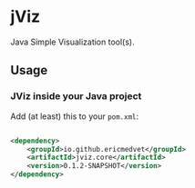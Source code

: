 # jViz

Java Simple Visualization tool(s).

## Usage

### JViz inside your Java project

Add (at least) this to your `pom.xml`:
```xml

<dependency>
    <groupId>io.github.ericmedvet</groupId>
    <artifactId>jviz.core</artifactId>
    <version>0.1.2-SNAPSHOT</version>
</dependency>
```
